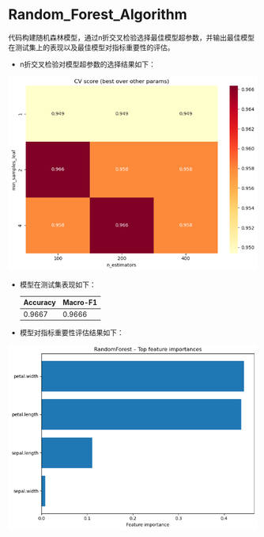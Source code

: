 # Random_Forest_Algorithm

代码构建随机森林模型，通过n折交叉检验选择最佳模型超参数，并输出最佳模型在测试集上的表现以及最佳模型对指标重要性的评估。

* n折交叉检验对模型超参数的选择结果如下：

![r1](README.assets\r1.png)

* 模型在测试集表现如下：

  | Accuracy | Macro-F1 |
  | -------- | -------- |
  | 0.9667   | 0.9666   |

  

* 模型对指标重要性评估结果如下：

![r2](README.assets\r2.png)